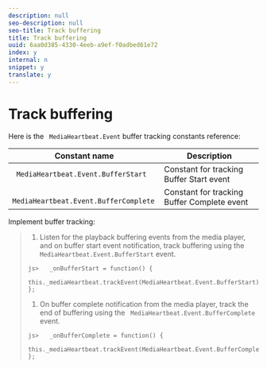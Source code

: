 ```yaml
---
description: null
seo-description: null
seo-title: Track buffering
title: Track buffering
uuid: 6aa0d385-4330-4eeb-a9ef-f0adbed61e72
index: y
internal: n
snippet: y
translate: y
---
```


# Track buffering

Here is the ` MediaHeartbeat.Event` buffer tracking constants reference: 


|  Constant name  | Description  |
|---|---|
|  ` MediaHeartbeat.Event.BufferStart`  | Constant for tracking Buffer Start event  |
|  ` MediaHeartbeat.Event.BufferComplete`  | Constant for tracking Buffer Complete event  |

Implement buffer tracking:

>1. Listen for the playback buffering events from the media player, and on buffer start event notification, track buffering using the ` MediaHeartbeat.Event.BufferStart` event.
>
>   ```
>   js>   _onBufferStart = function() { 
>       this._mediaHeartbeat.trackEvent(MediaHeartbeat.Event.BufferStart); 
>   };
>   ```
>
>1. On buffer complete notification from the media player, track the end of buffering using the ` MediaHeartbeat.Event.BufferComplete` event.
>
>   ```
>   js>   _onBufferComplete = function() { 
>       this._mediaHeartbeat.trackEvent(MediaHeartbeat.Event.BufferComplete); 
>   };
>   ```
>

